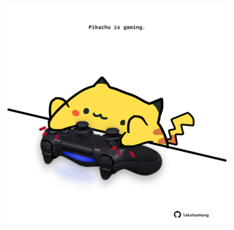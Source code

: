 <!-- built at 25/04/2025, 21:00:32 UTC -->
<p align="center">
  <img width="500" height="500" src="./ReadmeImage.svg">
</p>
